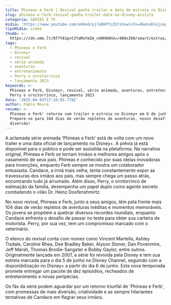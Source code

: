 ```yaml
---
title: Phineas e Ferb | Revival ganha trailer e data de estreia no Disney+
slug: phineas-e-ferb-revival-ganha-trailer-data-no-disney-assista
categoria: SÉRIES E TV
midia: 'https://www.youtube.com/embed/pj7aDHPfzZU?showinfo=0&enablejsapi=1'
tipoMidia: video
thumb: >-
  https://cdn.ome.lt/0f7Y81pnt2YaMxYmZm_n40H9AhU=/480x360/smart/extras/conteudos/omelete_THUMB_-_2025-04-03T134509.879.png
tags:
  - Phineas e Ferb
  - Disney+
  - revival
  - série animada
  - aventuras
  - entretenimento
  - Perry o ornitorrinco
  - lançamento 2023
keywords: >-
  Phineas e Ferb, Disney+, revival, série animada, aventuras, entretenimento,
  Perry o ornitorrinco, lançamento 2023
data: '2025-04-03T17:10:05.778Z'
author: Pablo Moura
resumo: >-
  Phineas e Ferb' retorna com trailer e estreia no Disney+ em 6 de junho.
  Prepare-se para 104 dias de verão repletos de aventuras, novos desafios e
  diversão!
---
```


A aclamada série animada 'Phineas e Ferb' está de volta com um novo trailer e uma data oficial de lançamento no Disney+. A prévia já está disponível para o público e pode ser assistida na plataforma. Na narrativa original, Phineas e Ferb se tornam irmãos e melhores amigos após o casamento de seus pais. Phineas é conhecido por suas ideias inovadoras para invenções, enquanto Ferb sempre se mostra um colaborador entusiasta. Candace, a irmã mais velha, tenta constantemente expor as travessuras dos irmãos aos pais, mas sempre chega um passo atrás, encontrando tudo já arrumado. Além disso, Perry, o ornitorrinco de estimação da família, desempenha um papel duplo como agente secreto combatendo o vilão Dr. Heinz Doofenshmirtz.

No novo revival, Phineas e Ferb, junto a seus amigos, têm pela frente mais 104 dias de verão repletos de aventuras inéditas e momentos memoráveis. Os jovens se propõem a quebrar diversos recordes mundiais, enquanto Candace enfrenta o desafio de passar no teste para obter sua carteira de motorista. Perry, por sua vez, tem um compromisso marcado com o veterinário.

O elenco do revival conta com nomes como Vincent Martella, Ashley Tisdale, Caroline Rhea, Dee Bradley Baker, Alyson Stoner, Dan Povenmire, Jeff Marsh, Thomas Brodie-Sangster e Bobby Gaylor, entre outros. Originalmente lançada em 2007, a série foi revivida pela Disney e tem sua estreia marcada para o dia 5 de junho no Disney Channel, seguindo com a disponibilização no Disney+ a partir do dia 6 de junho. Esta nova temporada promete entregar um pacote de dez episódios, recheados de entretenimento e novas peripécias.

Os fãs da série podem aguardar por um retorno triunfal de 'Phineas e Ferb', com promessas de mais diversão, criatividade e as sempre hilariantes tentativas de Candace em flagrar seus irmãos.
